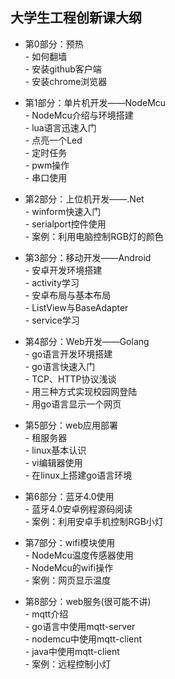 ## 大学生工程创新课大纲
- 第0部分：预热  
        - 如何翻墙  
        - 安装github客户端  
        - 安装chrome浏览器  


- 第1部分：单片机开发——NodeMcu  
        - NodeMcu介绍与环境搭建  
        - lua语言迅速入门  
        - 点亮一个Led  
        - 定时任务  
        - pwm操作  
        - 串口使用  


- 第2部分：上位机开发——.Net  
        - winform快速入门  
        - serialport控件使用  
        - 案例：利用电脑控制RGB灯的颜色  


- 第3部分：移动开发——Android  
        - 安卓开发环境搭建  
        - activity学习  
        - 安卓布局与基本布局  
        - ListView与BaseAdapter  
        - service学习  


- 第4部分：Web开发——Golang  
        - go语言开发环境搭建  
        - go语言快速入门  
        - TCP、HTTP协议浅谈  
        - 用三种方式实现校园网登陆  
        - 用go语言显示一个网页  


- 第5部分：web应用部署  
        - 租服务器  
        - linux基本认识  
        - vi编辑器使用  
        - 在linux上搭建go语言环境  


- 第6部分：蓝牙4.0使用  
        - 蓝牙4.0安卓例程源码阅读  
        - 案例：利用安卓手机控制RGB小灯


- 第7部分：wifi模块使用  
        - NodeMcu温度传感器使用  
        - NodeMcu的wifi操作    
        - 案例：网页显示温度  
 

- 第8部分：web服务(很可能不讲)  
        - mqtt介绍  
        - go语言中使用mqtt-server  
        - nodemcu中使用mqtt-client  
        - java中使用mqtt-client  
        - 案例：远程控制小灯  